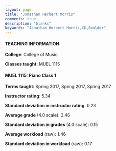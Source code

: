 ```yaml
---
layout: page
title: "Jonathan Herbert Morris" 
comments: true
description: "blanks"
keywords: "Jonathan Herbert Morris,CU,Boulder"
---
```

<head>
<script src="https://ajax.googleapis.com/ajax/libs/jquery/2.1.3/jquery.min.js"></script>
<script src="https://dl.dropboxusercontent.com/s/pc42nxpaw1ea4o9/highcharts.js?dl=0"></script>
<!-- <script src="../assets/js/highcharts.js"></script> -->
<style type="text/css">@font-face {
	font-family: "Bebas Neue";
	src: url(https://www.filehosting.org/file/details/544349/BebasNeue Regular.otf) format("opentype");
	}
	h1.Bebas { 
		font-family: "Bebas Neue", Verdana, Tahoma;
	}
</style>
</head>
	   
#### TEACHING INFORMATION

**College**: College of Music

**Classes taught**: MUEL 1115

#### MUEL 1115: Piano Class 1

**Terms taught**: Spring 2017, Spring 2017, Spring 2017

**Instructor rating**: 5.34

**Standard deviation in instructor rating**: 0.23

**Average grade** (4.0 scale): 3.46

**Standard deviation in grades** (4.0 scale): 0.15

**Average workload** (raw): 1.46

**Standard deviation in workload** (raw): 0.17


